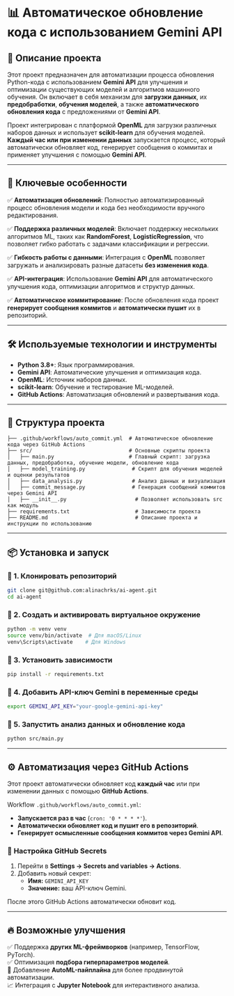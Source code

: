 # 📊 Автоматическое обновление кода с использованием Gemini API

## 📝 Описание проекта
Этот проект предназначен для автоматизации процесса обновления Python-кода с использованием **Gemini API** для улучшения и оптимизации существующих моделей и алгоритмов машинного обучения. Он включает в себя механизм для **загрузки данных**, их **предобработки**, **обучения моделей**, а также **автоматического обновления кода** с предложениями от **Gemini API**.

Проект интегрирован с платформой **OpenML** для загрузки различных наборов данных и использует **scikit-learn** для обучения моделей. **Каждый час или при изменении данных** запускается процесс, который автоматически обновляет код, генерирует сообщения о коммитах и применяет улучшения с помощью **Gemini API**.

---

## 🚀 Ключевые особенности
✅ **Автоматизация обновлений**: Полностью автоматизированный процесс обновления модели и кода без необходимости вручного редактирования.

✅ **Поддержка различных моделей**: Включает поддержку нескольких алгоритмов ML, таких как **RandomForest**, **LogisticRegression**, что позволяет гибко работать с задачами классификации и регрессии.

✅ **Гибкость работы с данными**: Интеграция с **OpenML** позволяет загружать и анализировать разные датасеты **без изменения кода**.

✅ **API-интеграция**: Использование **Gemini API** для автоматического улучшения кода, оптимизации алгоритмов и структур данных.

✅ **Автоматическое коммитирование**: После обновления кода проект **генерирует сообщения коммитов** и **автоматически пушит** их в репозиторий.

---

## 🛠 Используемые технологии и инструменты
- **Python 3.8+**: Язык программирования.
- **Gemini API**: Автоматические улучшения и оптимизация кода.
- **OpenML**: Источник наборов данных.
- **scikit-learn**: Обучение и тестирование ML-моделей.
- **GitHub Actions**: Автоматизация обновлений и развертывания кода.

---

## 📂 Структура проекта
```
├── .github/workflows/auto_commit.yml  # Автоматическое обновление кода через GitHub Actions
├── src/                               # Основные скрипты проекта
│   ├── main.py                        # Главный скрипт: загрузка данных, предобработка, обучение модели, обновление кода
│   ├── model_training.py               # Скрипт для обучения моделей и оценки результатов
│   ├── data_analysis.py                # Анализ данных и визуализация
│   ├── commit_message.py               # Генерация сообщений коммитов через Gemini API
│   ├── __init__.py                      # Позволяет использовать src как модуль
├── requirements.txt                     # Зависимости проекта
├── README.md                            # Описание проекта и инструкции по использованию
```

---

## 📦 Установка и запуск
### 🔹 1. Клонировать репозиторий
```bash
git clone git@github.com:alinachrks/ai-agent.git
cd ai-agent
```

### 🔹 2. Создать и активировать виртуальное окружение
```bash
python -m venv venv
source venv/bin/activate  # Для macOS/Linux
venv\Scripts\activate    # Для Windows
```

### 🔹 3. Установить зависимости
```bash
pip install -r requirements.txt
```

### 🔹 4. Добавить API-ключ Gemini в переменные среды
```bash
export GEMINI_API_KEY="your-google-gemini-api-key"
```

### 🔹 5. Запустить анализ данных и обновление кода
```bash
python src/main.py
```

---

## ⚙️ Автоматизация через GitHub Actions
Этот проект автоматически обновляет код **каждый час** или при изменении данных с помощью **GitHub Actions**.

Workflow `.github/workflows/auto_commit.yml`:
- **Запускается раз в час** (`cron: '0 * * * *'`).
- **Автоматически обновляет код и пушит его в репозиторий**.
- **Генерирует осмысленные сообщения коммитов через Gemini API**.

### 🔑 **Настройка GitHub Secrets**
1. Перейти в **Settings → Secrets and variables → Actions**.
2. Добавить новый секрет:
   - **Имя:** `GEMINI_API_KEY`
   - **Значение:** ваш API-ключ Gemini.

После этого GitHub Actions автоматически обновит код.

---

## 🔥 Возможные улучшения
✅ Поддержка **других ML-фреймворков** (например, TensorFlow, PyTorch).  
✅ Оптимизация **подбора гиперпараметров моделей**.  
🔄 Добавление **AutoML-пайплайна** для более продвинутой автоматизации.  
📈 Интеграция с **Jupyter Notebook** для интерактивного анализа.  


